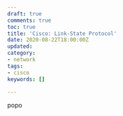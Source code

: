 ```yaml
---
draft: true
comments: true
toc: true
title: 'Cisco: Link-State Protocol'
date: 2020-08-22T18:00:00Z
updated: 
category:
- network
tags:
- cisco
keywords: []

---
```

popo
